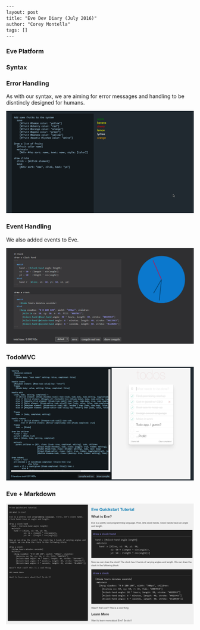```
---
layout: post
title: "Eve Dev Diary (July 2016)"
author: "Corey Montella"
tags: []
---
```

### Eve Platform

### Syntax

### Error Handling

As with our syntax, we are aiming for error messages and handling to be disntincly designed for humans. 

<img src="../images/errorExample.gif"/>

### Event Handling

We also added events to Eve. 

<img src="../images/eveClock.gif"/>

### TodoMVC

<img src="../images/evetodomvc.png"/>

### Eve + Markdown

<img src="../images/EveMD.png"/>